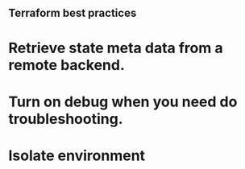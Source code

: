 ## Terraform best practices

# Retrieve state meta data from a remote backend.
# Turn on debug when you need do troubleshooting.
# Isolate environment

